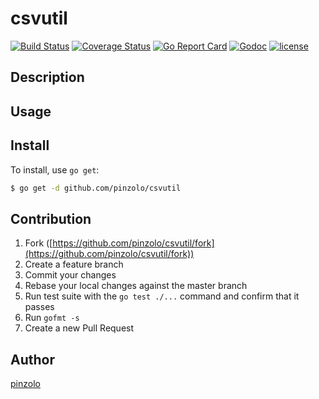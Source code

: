 # csvutil

[![Build Status](https://travis-ci.org/pinzolo/csvutil.png)](http://travis-ci.org/pinzolo/csvutil)
[![Coverage Status](https://coveralls.io/repos/github/pinzolo/csvutil/badge.svg?branch=master)](https://coveralls.io/github/pinzolo/csvutil?branch=master)
[![Go Report Card](https://goreportcard.com/badge/github.com/pinzolo/csvutil)](https://goreportcard.com/report/github.com/pinzolo/csvutil)
[![Godoc](http://img.shields.io/badge/godoc-reference-blue.svg)](https://godoc.org/github.com/pinzolo/csvutil)
[![license](http://img.shields.io/badge/license-MIT-blue.svg)](https://raw.githubusercontent.com/pinzolo/csvutil/master/LICENSE)

## Description

## Usage

## Install

To install, use `go get`:

```bash
$ go get -d github.com/pinzolo/csvutil
```

## Contribution

1. Fork ([https://github.com/pinzolo/csvutil/fork](https://github.com/pinzolo/csvutil/fork))
1. Create a feature branch
1. Commit your changes
1. Rebase your local changes against the master branch
1. Run test suite with the `go test ./...` command and confirm that it passes
1. Run `gofmt -s`
1. Create a new Pull Request

## Author

[pinzolo](https://github.com/pinzolo)
